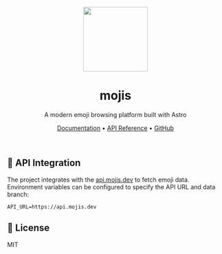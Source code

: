 <p align="center">
<a href="https://mojis.dev">
<img src="https://api.mojis.dev/random-emoji.png" height="150">
</a>
</p>

<h1 align="center">
mojis
</h1>
<p align="center">
A modern emoji browsing platform built with Astro
</p>

<p align="center">
 <a href="https://docs.mojis.dev">Documentation</a> •
 <a href="https://api.mojis.dev/scalar">API Reference</a> •
 <a href="https://github.com/mojisdev/mojis">GitHub</a>
</p>
<br>

## 🔗 API Integration

The project integrates with the [api.mojis.dev](https://github.com/mojisdev/api.mojis.dev) to fetch emoji data. Environment variables can be configured to specify the API URL and data branch:

```
API_URL=https://api.mojis.dev
```

## 📝 License

MIT
